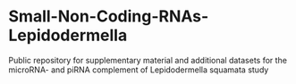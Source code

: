 # Small-Non-Coding-RNAs-Lepidodermella
Public repository for supplementary material and additional datasets for the microRNA- and piRNA complement of Lepidodermella squamata study
